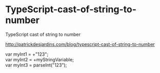 # TypeScript-cast-of-string-to-number
TypeScript cast of string to number


http://patrickdesjardins.com/blog/typescript-cast-of-string-to-number



var myInt1 = +"123";  
var myInt2 = +myStringVariable;  
var myInt3 = parseInt("123");  
